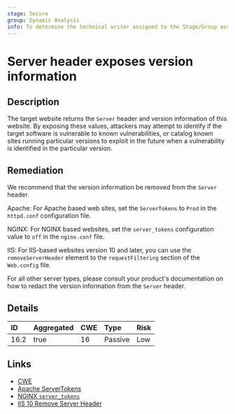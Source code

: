 ```yaml
---
stage: Secure
group: Dynamic Analysis
info: To determine the technical writer assigned to the Stage/Group associated with this page, see https://handbook.gitlab.com/handbook/product/ux/technical-writing/#assignments
---
```


# Server header exposes version information

## Description

The target website returns the `Server` header and version information of this website. By
exposing these values, attackers may attempt to identify if the target software is vulnerable to known
vulnerabilities, or catalog known sites running particular versions to exploit in the future when a
vulnerability is identified in the particular version.

## Remediation

We recommend that the version information be removed from the `Server` header.

Apache:
For Apache based web sites, set the `ServerTokens` to `Prod` in the `httpd.conf` configuration file.

NGINX:
For NGINX based websites, set the `server_tokens` configuration value to `off` in the `nginx.conf` file.

IIS:
For IIS-based websites version 10 and later, you can use the `removeServerHeader` element to the `requestFiltering`
section of the `Web.config` file.

For all other server types, please consult your product's documentation on how to redact the version information from
the `Server` header.

## Details

| ID | Aggregated | CWE | Type | Risk |
|:---|:--------|:--------|:--------|:--------|
| 16.2 | true | 16 | Passive | Low |

## Links

- [CWE](https://cwe.mitre.org/data/definitions/16.html)
- [Apache ServerTokens](https://blog.mozilla.org/security/2016/08/26/mitigating-mime-confusion-attacks-in-firefox/)
- [NGINX `server_tokens`](https://nginx.org/en/docs/http/ngx_http_core_module.html#server_tokens)
- [IIS 10 Remove Server Header](https://learn.microsoft.com/en-us/iis/configuration/system.webserver/security/requestfiltering/#attributes)
